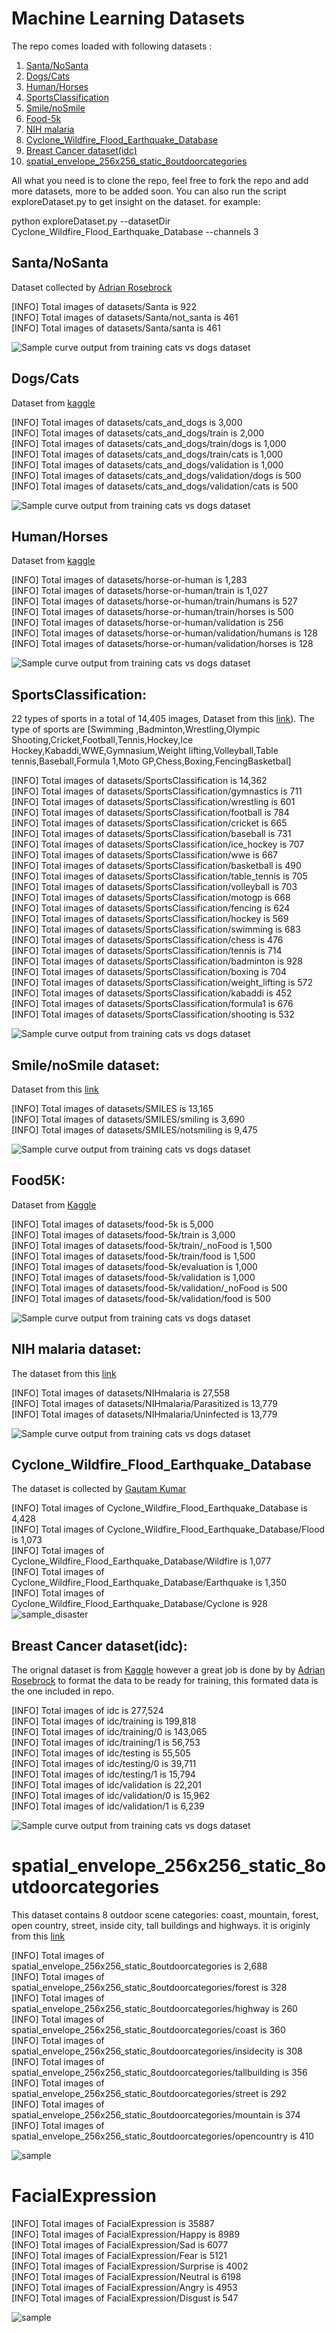 # Machine Learning Datasets


The repo comes loaded with following datasets :
 1. [Santa/NoSanta](#santanosanta)
 2. [Dogs/Cats](#dogscats)
 3. [Human/Horses](#humanhorses)
 4. [SportsClassification](#sportsclassification)
 5. [Smile/noSmile](#smilenosmile-dataset)
 6. [Food-5k](#food5k)
 7. [NIH malaria](#nih-malaria-dataset)
 8. [Cyclone_Wildfire_Flood_Earthquake_Database](#cyclone_wildfire_flood_earthquake_database)
 9. [Breast Cancer dataset(idc)](#breast-cancer-datasetidc)
 10. [spatial_envelope_256x256_static_8outdoorcategories](#spatial_envelope_256x256_static_8outdoorcategories)
 
All what you need is to clone the repo, feel free to fork the repo and add more datasets, more to be added soon. You can also run the script exploreDataset.py to get insight on the dataset. for example:

python exploreDataset.py  --datasetDir  Cyclone_Wildfire_Flood_Earthquake_Database    --channels  3



## Santa/NoSanta
Dataset  collected  by  [Adrian Rosebrock](https://www.pyimagesearch.com/2017/12/11/image-classification-with-keras-and-deep-learning/) 

 
[INFO] Total images of datasets/Santa is 922<br/>
[INFO] Total images of datasets/Santa/not_santa is 461<br/>
[INFO] Total images of datasets/Santa/santa is 461<br/>

 ![Sample curve output from training cats vs dogs dataset](https://github.com/Walid-Ahmed/ML_Datasets/blob/master/sampleImages/sample_Santa.png)

## Dogs/Cats

Dataset from [kaggle](https://www.kaggle.com/c/dogs-vs-cats)

[INFO] Total images of datasets/cats_and_dogs is 3,000<br/>
[INFO] Total images of datasets/cats_and_dogs/train is 2,000<br/> 
[INFO] Total images of datasets/cats_and_dogs/train/dogs is 1,000<br/> 
[INFO] Total images of datasets/cats_and_dogs/train/cats is 1,000<br/> 
[INFO] Total images of datasets/cats_and_dogs/validation is 1,000<br/> 
[INFO] Total images of datasets/cats_and_dogs/validation/dogs is 500<br/> 
[INFO] Total images of datasets/cats_and_dogs/validation/cats is 500<br/> 

  ![Sample curve output from training cats vs dogs dataset](https://github.com/Walid-Ahmed/ML_Datasets/blob/master/sampleImages/sample_cats_and_dogs.png)
  
## Human/Horses   
Dataset from [kaggle](https://www.kaggle.com/sanikamal/horses-or-humans-dataset)


[INFO] Total images of datasets/horse-or-human is 1,283<br/> 
[INFO] Total images of datasets/horse-or-human/train is 1,027<br/> 
[INFO] Total images of datasets/horse-or-human/train/humans is 527<br/> 
[INFO] Total images of datasets/horse-or-human/train/horses is 500<br/> 
[INFO] Total images of datasets/horse-or-human/validation is 256<br/> 
[INFO] Total images of datasets/horse-or-human/validation/humans is 128<br/> 
[INFO] Total images of datasets/horse-or-human/validation/horses is 128<br/> 

  ![Sample curve output from training cats vs dogs dataset](https://github.com/Walid-Ahmed/ML_Datasets/blob/master/sampleImages/sample_horse-or-human.png)
  
 ## SportsClassification:
 22 types of sports in a total of 14,405 images, Dataset  from this [link](https://github.com/anubhavmaity/Sports-Type-Classifier)). 
 The type of sports are [Swimming ,Badminton,Wrestling,Olympic Shooting,Cricket,Football,Tennis,Hockey,Ice Hockey,Kabaddi,WWE,Gymnasium,Weight lifting,Volleyball,Table tennis,Baseball,Formula 1,Moto GP,Chess,Boxing,FencingBasketbal]
 

    
[INFO] Total images of datasets/SportsClassification is 14,362<br/> 
[INFO] Total images of datasets/SportsClassification/gymnastics is 711<br/> 
[INFO] Total images of datasets/SportsClassification/wrestling is 601<br/> 
[INFO] Total images of datasets/SportsClassification/football is 784<br/> 
[INFO] Total images of datasets/SportsClassification/cricket is 665<br/> 
[INFO] Total images of datasets/SportsClassification/baseball is 731<br/> 
[INFO] Total images of datasets/SportsClassification/ice_hockey is 707<br/> 
[INFO] Total images of datasets/SportsClassification/wwe is 667<br/> 
[INFO] Total images of datasets/SportsClassification/basketball is 490<br/> 
[INFO] Total images of datasets/SportsClassification/table_tennis is 705<br/> 
[INFO] Total images of datasets/SportsClassification/volleyball is 703<br/> 
[INFO] Total images of datasets/SportsClassification/motogp is 668<br/> 
[INFO] Total images of datasets/SportsClassification/fencing is 624<br/> 
[INFO] Total images of datasets/SportsClassification/hockey is 569<br/> 
[INFO] Total images of datasets/SportsClassification/swimming is 683<br/> 
[INFO] Total images of datasets/SportsClassification/chess is 476<br/> 
[INFO] Total images of datasets/SportsClassification/tennis is 714<br/> 
[INFO] Total images of datasets/SportsClassification/badminton is 928<br/> 
[INFO] Total images of datasets/SportsClassification/boxing is 704<br/> 
[INFO] Total images of datasets/SportsClassification/weight_lifting is 572<br/> 
[INFO] Total images of datasets/SportsClassification/kabaddi is 452<br/> 
[INFO] Total images of datasets/SportsClassification/formula1 is 676<br/> 
[INFO] Total images of datasets/SportsClassification/shooting is 532<br/> 
 

 ![Sample curve output from training cats vs dogs dataset](https://github.com/Walid-Ahmed/ML_Datasets/blob/master/sampleImages/sample_SportsClassification.png)
 
 ## Smile/noSmile dataset:
 Dataset from this [link](https://github.com/hromi/SMILEsmileD)  
 
[INFO] Total images of datasets/SMILES is 13,165<br/> 
[INFO] Total images of datasets/SMILES/smiling is 3,690<br/> 
[INFO] Total images of datasets/SMILES/notsmiling is 9,475<br/> 

  ![Sample curve output from training cats vs dogs dataset](https://github.com/Walid-Ahmed/ML_Datasets/blob/master/sampleImages/sample_SMILES.png)
 
 ## Food5K: 
Dataset from   [Kaggle](https://www.kaggle.com/binhminhs10/food5k)

[INFO] Total images of datasets/food-5k is 5,000<br/> 
[INFO] Total images of datasets/food-5k/train is 3,000<br/> 
[INFO] Total images of datasets/food-5k/train/_noFood is 1,500<br/> 
[INFO] Total images of datasets/food-5k/train/food is 1,500<br/> 
[INFO] Total images of datasets/food-5k/evaluation is 1,000<br/> 
[INFO] Total images of datasets/food-5k/validation is 1,000<br/> 
[INFO] Total images of datasets/food-5k/validation/_noFood is 500<br/> 
[INFO] Total images of datasets/food-5k/validation/food is 500<br/> 
    
![Sample curve output from training cats vs dogs dataset]( https://github.com/Walid-Ahmed/ML_Datasets/blob/master/sampleImages/sample_Food-5K.png)
   

 ## NIH malaria dataset:
 
The dataset from this [link](https://lhncbc.nlm.nih.gov/publication/pub9932)

[INFO] Total images of datasets/NIHmalaria is 27,558<br/> 
[INFO] Total images of datasets/NIHmalaria/Parasitized is 13,779<br/> 
[INFO] Total images of datasets/NIHmalaria/Uninfected is 13,779<br/> 

 ![Sample curve output from training cats vs dogs dataset](https://github.com/Walid-Ahmed/ML_Datasets/blob/master/sampleImages/sample_NIHmalaria.png)
 
 
 
 ## Cyclone_Wildfire_Flood_Earthquake_Database
 
The dataset is collected by [Gautam Kumar](https://www.linkedin.com/in/gautam-kumar-65399150/)

[INFO] Total images of Cyclone_Wildfire_Flood_Earthquake_Database is 4,428 <br/> 
[INFO] Total images of Cyclone_Wildfire_Flood_Earthquake_Database/Flood is 1,073 <br/> 
[INFO] Total images of Cyclone_Wildfire_Flood_Earthquake_Database/Wildfire is 1,077 <br/> 
[INFO] Total images of Cyclone_Wildfire_Flood_Earthquake_Database/Earthquake is 1,350 <br/> 
[INFO] Total images of Cyclone_Wildfire_Flood_Earthquake_Database/Cyclone is 928 <br/> 
![sample_disaster](https://github.com/Walid-Ahmed/ML_Datasets/blob/master/sampleImages/demoImageDisaster.png)

 ## Breast Cancer dataset(idc):

The orignal dataset is from [Kaggle](https://www.kaggle.com/paultimothymooney/breast-histopathology-images/downloads/IDC_regular_ps50_idx5.zip/1) however a great job is done by  by  [Adrian Rosebrock](https://www.pyimagesearch.com/2019/02/18/breast-cancer-classification-with-keras-and-deep-learning/)  to format the data to be ready for training, this formated data is the one  included in repo.

[INFO] Total images of idc is 277,524 <br/> 
[INFO] Total images of idc/training is 199,818 <br/> 
[INFO] Total images of idc/training/0 is 143,065 <br/> 
[INFO] Total images of idc/training/1 is 56,753 <br/> 
[INFO] Total images of idc/testing is 55,505 <br/> 
[INFO] Total images of idc/testing/0 is 39,711 <br/> 
[INFO] Total images of idc/testing/1 is 15,794 <br/> 
[INFO] Total images of idc/validation is 22,201 <br/> 
[INFO] Total images of idc/validation/0 is 15,962 <br/> 
[INFO] Total images of idc/validation/1 is 6,239 <br/> 

 ![Sample curve output from training cats vs dogs dataset](https://github.com/Walid-Ahmed/ML_Datasets/blob/master/sampleImages/demoImageIDC.png
)

# spatial_envelope_256x256_static_8outdoorcategories
This dataset contains 8 outdoor scene categories: coast, mountain, forest, open country, street, inside city, tall buildings and highways. it is originly from this [link](https://people.csail.mit.edu/torralba/code/spatialenvelope/
)

[INFO] Total images of spatial_envelope_256x256_static_8outdoorcategories is 2,688  <br/>
[INFO] Total images of spatial_envelope_256x256_static_8outdoorcategories/forest is 328  <br/>
[INFO] Total images of spatial_envelope_256x256_static_8outdoorcategories/highway is 260 <br/>
[INFO] Total images of spatial_envelope_256x256_static_8outdoorcategories/coast is 360 <br/>
[INFO] Total images of spatial_envelope_256x256_static_8outdoorcategories/insidecity is 308 <br/>
[INFO] Total images of spatial_envelope_256x256_static_8outdoorcategories/tallbuilding is 356 <br/>
[INFO] Total images of spatial_envelope_256x256_static_8outdoorcategories/street is 292 <br/>
[INFO] Total images of spatial_envelope_256x256_static_8outdoorcategories/mountain is 374 <br/>
[INFO] Total images of spatial_envelope_256x256_static_8outdoorcategories/opencountry is 410 <br/>

![sample](https://github.com/Walid-Ahmed/ML_Datasets/blob/master/demoImageScene.png)



# FacialExpression

[INFO] Total images of FacialExpression is 35887<br/> 
[INFO] Total images of FacialExpression/Happy is 8989<br/> 
[INFO] Total images of FacialExpression/Sad is 6077<br/> 
[INFO] Total images of FacialExpression/Fear is 5121<br/> 
[INFO] Total images of FacialExpression/Surprise is 4002<br/> 
[INFO] Total images of FacialExpression/Neutral is 6198<br/> 
[INFO] Total images of FacialExpression/Angry is 4953<br/> 
[INFO] Total images of FacialExpression/Disgust is 547<br/> 

![sample](https://github.com/Walid-Ahmed/ML_Datasets/blob/master/sampleImages/demoImageFaceExp.png)


